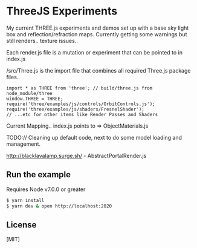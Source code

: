 # ThreeJS Experiments

  My current THREE.js experiments and demos set up with a base sky light box and reflection/refraction maps. Currently getting some warnings but still renders.. texture issues..

  Each render.js file is a mutation or experiment that can be pointed to in index.js

  /src/Three.js is the import file that combines all required Three.js package files..

  ```
  import * as THREE from 'three'; // build/three.js from node_module/three
  window.THREE = THREE;
  require('three/examples/js/controls/OrbitControls.js');
  require('three/examples/js/shaders/FresnelShader');
  // ...etc for other items like Render Passes and Shaders
  ```

  Current Mapping..
  index.js points to => ObjectMaterials.js


  TODO:// Cleaning up default code, next to do some model loading and management.

  http://blacklavalamp.surge.sh/ - AbstractPortalRender.js


## Run the example
  Requires Node v7.0.0 or greater

```bash
$ yarn install
$ yarn dev & open http://localhost:2020
```

## License

[MIT]
